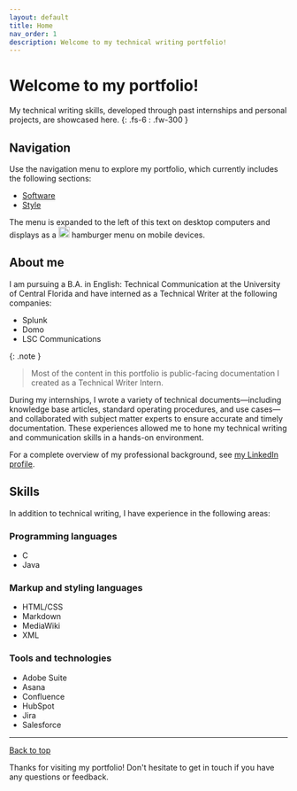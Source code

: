 ```yaml
---
layout: default
title: Home
nav_order: 1
description: Welcome to my technical writing portfolio!
---
```


# Welcome to my portfolio!

My technical writing skills, developed through past internships and personal projects, are showcased here.
{: .fs-6 : .fw-300 }

## Navigation 

Use the navigation menu to explore my portfolio, which currently includes the following sections:

- [Software](/portfolio/Software)
- [Style](/portfolio/Style)

The menu is expanded to the left of this text on desktop computers and displays as a <img src="https://github.com/haileytapia/portfolio/assets/78626762/d3f823ac-7ddd-40da-88e5-2ca5b7f4f22b" width="20"> hamburger menu on mobile devices.

## About me

I am pursuing a B.A. in English: Technical Communication at the University of Central Florida and have interned as a Technical Writer at the following companies:

- Splunk
- Domo
- LSC Communications

{:  .note }
> Most of the content in this portfolio is public-facing documentation I created as a Technical Writer Intern.

During my internships, I wrote a variety of technical documents—including knowledge base articles, standard operating procedures, and use cases—and collaborated with subject matter experts to ensure accurate and timely documentation. These experiences allowed me to hone my technical writing and communication skills in a hands-on environment.

For a complete overview of my professional background, see [my LinkedIn profile](https://www.linkedin.com/in/haileytapia/).

## Skills

In addition to technical writing, I have experience in the following areas:

### Programming languages

- C
- Java

### Markup and styling languages

- HTML/CSS
- Markdown
- MediaWiki
- XML

### Tools and technologies

- Adobe Suite
- Asana
- Confluence
- HubSpot
- Jira
- Salesforce

---

[Back to top](#top)

Thanks for visiting my portfolio! Don't hesitate to get in touch if you have any questions or feedback.
